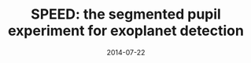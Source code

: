 ---
title: "SPEED: the segmented pupil experiment for exoplanet detection"
collection: publications
permalink: /publication/2014-07-22-1
date: 2014-07-22
venue: 'Ground-based and Airborne Telescopes V'
paperurl: 'https://arxiv.org/pdf/1407.6826'
citation: 'Patrice, Martinez &amp; Olivier, Preis &amp; Carole, Gouvret &amp; Julien, Dejongue &amp; Jean-Baptiste, Daban &amp; Alain, Spang &amp; Martinache, Frantz &amp; Mathilde, Beaulieu &amp; Pierre, Janin-Potiron &amp; Lyu, Abe &amp; Yan, Fantei-Caujolle &amp; Damien, Mattei &amp; Sebastien, Ottogali. (2014). SPEED: the Segmented Pupil Experiment for Exoplanet Detection. 9145. 10.1117/12.2055338. '
---